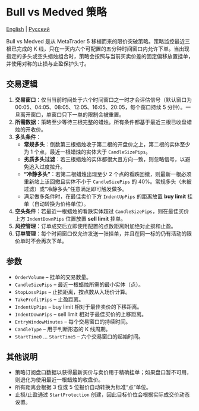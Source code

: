 # Bull vs Medved 策略
[English](README.md) | [Русский](README_ru.md)

Bull vs Medved 是从 MetaTrader 5 移植而来的限价突破策略。策略监控最近三根已完成的 K 线，只在一天内六个可配置的五分钟时间窗口内允许下单。当出现指定的多头或空头蜡烛组合时，策略会按照与当前买卖价差的固定偏移放置挂单，并使用对称的止损与止盈保护头寸。

## 交易逻辑

1. **交易窗口**：仅当当前时间处于六个时间窗口之一时才会评估信号（默认窗口为 00:05、04:05、08:05、12:05、16:05、20:05，每个窗口持续 5 分钟）。一旦离开窗口，单窗口只下一单的限制会被重置。
2. **所需数据**：策略至少等待三根完整的蜡烛。所有条件都基于最近三根已收盘蜡烛的开收价。
3. **多头条件**：
   - **常规多头**：倒数第三根蜡烛收于第二根的开盘价之上，第二根的实体至少为 1 个点，最近一根蜡烛的实体大于 `CandleSizePips`。
   - **劣质多头过滤**：若三根蜡烛的实体都很大且方向一致，则忽略信号，以避免追入过度拉升。
   - **“冷静多头”**：若第二根蜡烛出现至少 2 个点的看跌回撤，则最新一根必须重新站上该回撤且实体不小于 `CandleSizePips` 的 40%。常规多头（未被过滤）或“冷静多头”任意满足即可触发做多。
   - 满足做多条件时，在最佳卖价下方 `IndentUpPips` 的距离放置 **buy limit** 挂单（自动转换为价格单位）。
4. **空头条件**：若最近一根蜡烛的看跌实体超过 `CandleSizePips`，则在最佳买价上方 `IndentDownPips` 位置放置 **sell limit** 挂单。
5. **风控管理**：订单成交后立即使用配置的点数距离附加绝对止损和止盈。
6. **订单管理**：每个时间窗口仅允许发送一张挂单，并且在同一标的仍有活动的限价单时不会再次下单。

## 参数

- `OrderVolume` – 挂单的交易数量。
- `CandleSizePips` – 最近一根蜡烛所需的最小实体（点）。
- `StopLossPips` – 止损距离，按点数从入场价计算。
- `TakeProfitPips` – 止盈距离。
- `IndentUpPips` – buy limit 相对于最佳卖价的下移距离。
- `IndentDownPips` – sell limit 相对于最佳买价的上移距离。
- `EntryWindowMinutes` – 每个交易窗口的持续时间。
- `CandleType` – 用于判断形态的 K 线周期。
- `StartTime0` … `StartTime5` – 六个交易窗口的起始时间。

## 其他说明

- 策略订阅盘口数据以获得最新买价与卖价用于精确挂单；如果盘口暂不可用，则退化为使用最近一根蜡烛的收盘价。
- 所有距离会根据 3 位或 5 位报价自动转换为标准“点”单位。
- 止损/止盈通过 `StartProtection` 创建，因此目标价位会根据实际成交价动态设置。
